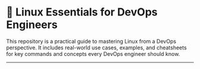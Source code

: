 # 🐧 Linux Essentials for DevOps Engineers

This repository is a practical guide to mastering Linux from a DevOps perspective. It includes real-world use cases, examples, and cheatsheets for key commands and concepts every DevOps engineer should know.

---
